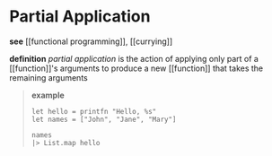 # Partial Application

**see** [[functional programming]], [[currying]]

**definition** _partial application_ is the action of applying only part of a [[function]]'s arguments to produce a new [[function]] that takes the remaining arguments

> **example**
>
> ```f#
> let hello = printfn "Hello, %s"
> let names = ["John", "Jane", "Mary"]
>
> names
> |> List.map hello
> ```
